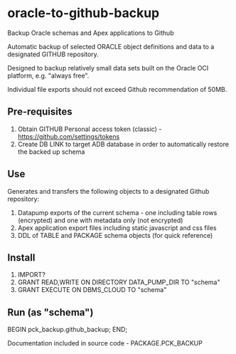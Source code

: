 # oracle-to-github-backup
Backup Oracle schemas and Apex applications to Github

Automatic backup of selected ORACLE object definitions and data to a designated GITHUB repository.

Designed to backup relatively small data sets built on the Oracle OCI platform, e.g. "always free".

Individual file exports should not exceed Github recommendation of 50MB. 

## Pre-requisites
1. Obtain GITHUB Personal access token (classic) - https://github.com/settings/tokens
2. Create DB LINK to target ADB database in order to automatically restore the backed up schema

## Use
Generates and transfers the following objects to a designated Github repository:
1. Datapump exports of the current schema - one including table rows (encrypted) and one with metadata only (not encrypted)
2. Apex application export files including static javascript and css files
3. DDL of TABLE and PACKAGE schema objects (for quick reference)

## Install
1. IMPORT?
1. GRANT READ,WRITE ON DIRECTORY DATA_PUMP_DIR TO "schema"
2. GRANT EXECUTE ON DBMS_CLOUD TO "schema"

## Run (as "schema")
BEGIN 
  pck_backup.github_backup; 
END;

Documentation included in source code - PACKAGE.PCK_BACKUP
